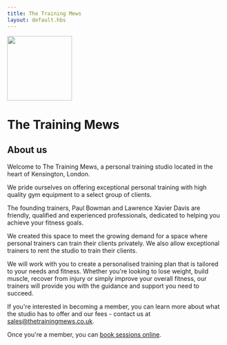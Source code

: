 ```yaml
---
title: The Training Mews
layout: default.hbs
---
```


<div class="px-4 py-5 mb-5 text-center homepage-background-image">
  <div class="homepage-background-image-content">
    <img class="d-block mx-auto mb-4" src="/images/the-training-mews-300x300.png" alt="" width="150" height="150">
    <h1 class="display-5">The Training Mews</h1>
  </div>
</div>

## About us

Welcome to The Training Mews, a personal training studio located in the heart of Kensington, London.

We pride ourselves on offering exceptional personal training with high quality gym equipment to a select group of clients.

The founding trainers, Paul Bowman and Lawrence Xavier Davis are friendly, qualified and experienced professionals, dedicated to helping you achieve your fitness goals.

We created this space to meet the growing demand for a space where personal trainers can train their clients privately. We also allow exceptional trainers to rent the studio to train their clients.

We will work with you to create a personalised training plan that is tailored to your needs and fitness. Whether you're looking to lose weight, build muscle, recover from injury or simply improve your overall fitness, our trainers will provide you with the guidance and support you need to succeed.

If you're interested in becoming a member, you can learn more about what the studio has to offer and our fees -  contact us at [sales@thetrainingmews.co.uk](sales@thetrainingmews.co.uk).

Once you're a member, you can [book sessions online](https://www.mindbodyonline.com/explore/locations/the-training-mews).
